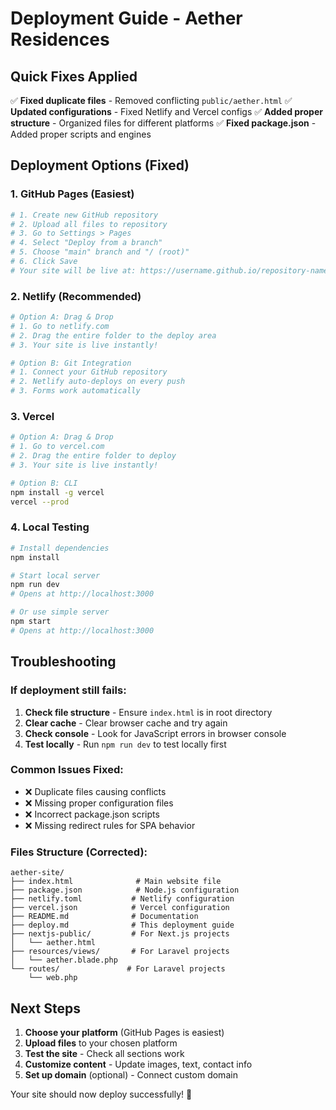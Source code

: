 # Deployment Guide - Aether Residences

## Quick Fixes Applied

✅ **Fixed duplicate files** - Removed conflicting `public/aether.html`
✅ **Updated configurations** - Fixed Netlify and Vercel configs
✅ **Added proper structure** - Organized files for different platforms
✅ **Fixed package.json** - Added proper scripts and engines

## Deployment Options (Fixed)

### 1. GitHub Pages (Easiest)
```bash
# 1. Create new GitHub repository
# 2. Upload all files to repository
# 3. Go to Settings > Pages
# 4. Select "Deploy from a branch"
# 5. Choose "main" branch and "/ (root)"
# 6. Click Save
# Your site will be live at: https://username.github.io/repository-name
```

### 2. Netlify (Recommended)
```bash
# Option A: Drag & Drop
# 1. Go to netlify.com
# 2. Drag the entire folder to the deploy area
# 3. Your site is live instantly!

# Option B: Git Integration
# 1. Connect your GitHub repository
# 2. Netlify auto-deploys on every push
# 3. Forms work automatically
```

### 3. Vercel
```bash
# Option A: Drag & Drop
# 1. Go to vercel.com
# 2. Drag the entire folder to deploy
# 3. Your site is live instantly!

# Option B: CLI
npm install -g vercel
vercel --prod
```

### 4. Local Testing
```bash
# Install dependencies
npm install

# Start local server
npm run dev
# Opens at http://localhost:3000

# Or use simple server
npm start
# Opens at http://localhost:3000
```

## Troubleshooting

### If deployment still fails:

1. **Check file structure** - Ensure `index.html` is in root directory
2. **Clear cache** - Clear browser cache and try again
3. **Check console** - Look for JavaScript errors in browser console
4. **Test locally** - Run `npm run dev` to test locally first

### Common Issues Fixed:

- ❌ Duplicate files causing conflicts
- ❌ Missing proper configuration files
- ❌ Incorrect package.json scripts
- ❌ Missing redirect rules for SPA behavior

### Files Structure (Corrected):
```
aether-site/
├── index.html              # Main website file
├── package.json            # Node.js configuration
├── netlify.toml           # Netlify configuration
├── vercel.json            # Vercel configuration
├── README.md              # Documentation
├── deploy.md              # This deployment guide
├── nextjs-public/         # For Next.js projects
│   └── aether.html
├── resources/views/       # For Laravel projects
│   └── aether.blade.php
└── routes/               # For Laravel projects
    └── web.php
```

## Next Steps

1. **Choose your platform** (GitHub Pages is easiest)
2. **Upload files** to your chosen platform
3. **Test the site** - Check all sections work
4. **Customize content** - Update images, text, contact info
5. **Set up domain** (optional) - Connect custom domain

Your site should now deploy successfully! 🚀
